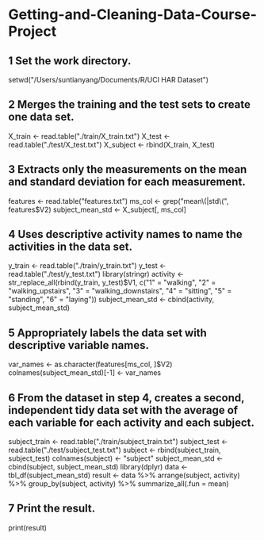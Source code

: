 # Getting-and-Cleaning-Data-Course-Project


## 1 Set the work directory.

setwd("/Users/suntianyang/Documents/R/UCI HAR Dataset")


## 2 Merges the training and the test sets to create one data set.

X_train <- read.table("./train/X_train.txt")
X_test <- read.table("./test/X_test.txt")
X_subject <- rbind(X_train, X_test)


## 3 Extracts only the measurements on the mean and standard deviation for each measurement.

features <- read.table("features.txt")
ms_col <- grep("mean\\(|std\\(", features$V2)
subject_mean_std <- X_subject[, ms_col]


## 4 Uses descriptive activity names to name the activities in the data set.

y_train <- read.table("./train/y_train.txt")
y_test <- read.table("./test/y_test.txt")
library(stringr)
activity <- str_replace_all(rbind(y_train, y_test)$V1,
                            c("1" = "walking", "2" = "walking_upstairs",
                              "3" = "walking_downstairs", "4" = "sitting",
                              "5" = "standing", "6" = "laying"))
subject_mean_std <- cbind(activity, subject_mean_std)


## 5 Appropriately labels the data set with descriptive variable names.

var_names <- as.character(features[ms_col, ]$V2)
colnames(subject_mean_std)[-1] <- var_names


## 6 From the dataset in step 4, creates a second, independent tidy data set with the average of each variable for each activity and each subject.

subject_train <- read.table("./train/subject_train.txt")
subject_test <- read.table("./test/subject_test.txt")
subject <- rbind(subject_train, subject_test)
colnames(subject) <- "subject"
subject_mean_std <- cbind(subject, subject_mean_std)
library(dplyr)
data <- tbl_df(subject_mean_std)
result <- data %>%
        arrange(subject, activity) %>%
        group_by(subject, activity) %>%
        summarize_all(.fun = mean)
        

## 7 Print the result.

print(result)

